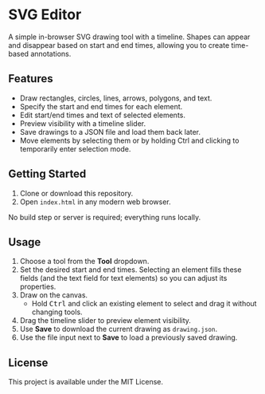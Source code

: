 # SVG Editor

A simple in-browser SVG drawing tool with a timeline. Shapes can appear and disappear based on start and end times, allowing you to create time-based annotations.

## Features
- Draw rectangles, circles, lines, arrows, polygons, and text.
- Specify the start and end times for each element.
- Edit start/end times and text of selected elements.
- Preview visibility with a timeline slider.
- Save drawings to a JSON file and load them back later.
- Move elements by selecting them or by holding Ctrl and clicking to temporarily enter selection mode.

## Getting Started
1. Clone or download this repository.
2. Open `index.html` in any modern web browser.

No build step or server is required; everything runs locally.

## Usage
1. Choose a tool from the **Tool** dropdown.
2. Set the desired start and end times. Selecting an element fills these fields (and the text field for text elements) so you can adjust its properties.
3. Draw on the canvas.
   - Hold <kbd>Ctrl</kbd> and click an existing element to select and drag it without changing tools.
4. Drag the timeline slider to preview element visibility.
5. Use **Save** to download the current drawing as `drawing.json`.
6. Use the file input next to **Save** to load a previously saved drawing.

## License
This project is available under the MIT License.

